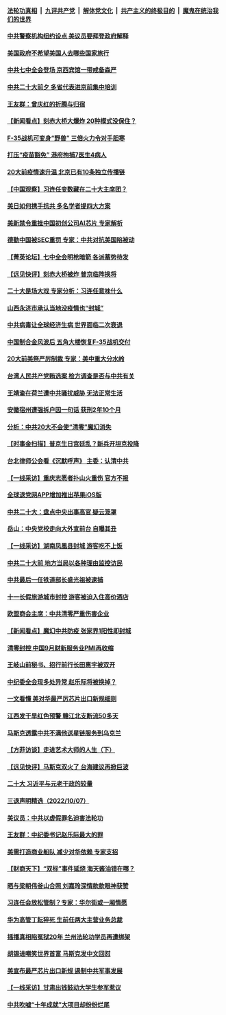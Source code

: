 ####  [法轮功真相](../../../../basic/blob/master/README.md?t=10092301) &nbsp;|&nbsp; [九评共产党](../../../../9ping.md/blob/master/README.md?t=10092301) &nbsp;|&nbsp; [解体党文化](../../../../jtdwh.md/blob/master/README.md?t=10092301)  &nbsp;|&nbsp; [共产主义的终极目的](../../../../gczydzjmd.md/blob/master/README.md?t=10092301) &nbsp;|&nbsp; [魔鬼在统治我们的世界](../../../../mgztzwmdsj.md/blob/master/README.md?t=10092301) 

#### [中共警察机构纽约设点 美议员要拜登政府解释](../pages/nsc413/n13841856.md?t=10092301) 

#### [美国政府不希望美国人去哪些国家旅行](../pages/nsc413/n13837562.md?t=10092301) 

#### [中共七中全会登场 京西宾馆一带戒备森严](../pages/nsc413/n13841758.md?t=10092301) 

#### [中共二十大前夕 多省代表进京前集中培训](../pages/nsc413/n13841684.md?t=10092301) 

#### [王友群：曾庆红的折腾与归宿](../pages/nsc413/n13841525.md?t=10092301) 

#### [【新闻看点】刻赤大桥大爆炸 20种模式没保住？](../pages/nsc413/n13841437.md?t=10092301) 

#### [F-35战机可变身“野兽” 三倍火力令对手胆寒](../pages/nsc413/n13841499.md?t=10092301) 


#### [打压“疫苗豁免” 港府拘捕7医生4病人](../pages/nsc413/n13841603.md?t=10092301) 

#### [20大前疫情速升温 北京已有10条独立传播链](../pages/nsc413/n13841535.md?t=10092301) 

#### [【中国观察】习连任变数藏在二十大主席团？](../pages/nsc413/n13841601.md?t=10092301) 

#### [美日如何携手抗共 多名学者提四大方案](../pages/nsc413/n13839159.md?t=10092301) 

#### [美新禁令重挫中国初创公司AI芯片 专家解析](../pages/nsc413/n13841593.md?t=10092301) 

#### [德勤中国被SEC重罚 专家：中共对抗美国陷被动](../pages/nsc413/n13841588.md?t=10092301) 

#### [【菁英论坛】七中全会明枪暗箭 各派蓄势待发](../pages/nsc413/n13841540.md?t=10092301) 

#### [【远见快评】刻赤大桥被炸 普京临阵换将](../pages/nsc413/n13841578.md?t=10092301) 

#### [二十大是场大戏 专家分析：习连任意味什么](../pages/nsc413/n13841544.md?t=10092301) 

#### [山西永济市承认当地没疫情也“封城”](../pages/nsc413/n13841551.md?t=10092301) 

#### [中共病毒让全球经济生病 世界面临二次衰退](../pages/nsc413/n13841569.md?t=10092301) 

#### [中国制合金风波后 五角大楼恢复F-35战机交付](../pages/nsc413/n13841536.md?t=10092301) 

#### [20大前美祭严厉制裁 专家：美中重大分水岭](../pages/nsc413/n13841523.md?t=10092301) 

#### [台湾人民共产党贿选案 检方调查是否与中共有关](../pages/nsc413/n13841193.md?t=10092301) 

#### [王靖渝在荷兰遭中共骚扰威胁 无法正常生活](../pages/nsc413/n13841496.md?t=10092301) 

#### [安徽宿州遭强拆户因一句话 获刑2年10个月](../pages/nsc413/n13841475.md?t=10092301) 

#### [分析：中共20大不会使“清零”魔幻消失](../pages/nsc413/n13841076.md?t=10092301) 

#### [【时事金扫描】普京生日宫廷乱？新兵开坦克投降](../pages/nsc413/n13841088.md?t=10092301) 

#### [台北律师公会看《沉默呼声》 主委：认清中共](../pages/nsc413/n13841269.md?t=10092301) 

#### [【一线采访】重庆志愿者扑山火重伤 官方不报](../pages/nsc413/n13841380.md?t=10092301) 

#### [全球退党网APP增加推出苹果iOS版](../pages/nsc413/n13841166.md?t=10092301) 

#### [中共二十大：盘点中央出事高官 疑云笼罩](../pages/nsc413/n13841253.md?t=10092301) 


#### [岳山：中央党校走向大外宣前台 自曝其丑](../pages/nsc413/n13840938.md?t=10092301) 

#### [【一线采访】湖南凤凰县封城 游客吃不上饭](../pages/nsc413/n13841274.md?t=10092301) 

#### [中共二十大前 地方当局以各种理由监控访民](../pages/nsc413/n13841281.md?t=10092301) 

#### [中共最后一任铁道部长盛光祖被逮捕](../pages/nsc413/n13841331.md?t=10092301) 

#### [十一长假旅游城市封控 游客被迫入住高价酒店](../pages/nsc413/n13841322.md?t=10092301) 

#### [欧盟商会主席：中共清零严重伤害企业](../pages/nsc413/n13841330.md?t=10092301) 

#### [【新闻看点】魔幻中共防疫 张家界1阳性即封城](../pages/nsc413/n13841062.md?t=10092301) 

#### [清零封控 中国9月财新服务业PMI再收缩](../pages/nsc413/n13841255.md?t=10092301) 

#### [王岐山前秘书、招行前行长田惠宇被双开](../pages/nsc413/n13841170.md?t=10092301) 

#### [中纪委全会现多处异常 赵乐际将被换掉？](../pages/nsc413/n13841245.md?t=10092301) 

#### [一文看懂 美对华最严厉芯片出口新规细则](../pages/nsc413/n13841067.md?t=10092301) 

#### [江西发干旱红色预警 赣江北支断流50多天](../pages/nsc413/n13841154.md?t=10092301) 

#### [马斯克透露中共不满他送星链服务到乌克兰](../pages/nsc413/n13841104.md?t=10092301) 

#### [【方菲访谈】走进艺术大师的人生（下）](../pages/nsc413/n13841137.md?t=10092301) 

#### [【远见快评】马斯克双火了 台海建议再掀巨波](../pages/nsc413/n13841116.md?t=10092301) 

#### [二十大 习近平与元老干政的较量](../pages/nsc413/n13841091.md?t=10092301) 

#### [三退声明精选（2022/10/07）](../pages/nsc413/n13841582.md?t=10092301) 

#### [美议员：中共以虚假罪名迫害法轮功](../pages/nsc413/n13841083.md?t=10092301) 

#### [王友群：中纪委书记赵乐际最大的罪](../pages/nsc413/n13841011.md?t=10092301) 

#### [美需打造商业船队 减少对华依赖 专家支招](../pages/nsc413/n13841099.md?t=10092301) 

#### [【财商天下】“双标”事件延烧 海天酱油错在哪？](../pages/nsc413/n13841113.md?t=10092301) 

#### [晒与梁朝伟釜山合照 刘嘉玲深情款款眼神获赞](../pages/nsc413/n13841063.md?t=10092301) 

#### [习连任会放松管制？专家：华尔街或一厢情愿](../pages/nsc413/n13841005.md?t=10092301) 

#### [华为高管丁耘猝死 生前任两大主营业务总裁](../pages/nsc413/n13841075.md?t=10092301) 

#### [插播真相陷冤狱20年 兰州法轮功学员再遭绑架](../pages/nsc413/n13840946.md?t=10092301) 

#### [胡锡进嘲笑世界首富 马斯克发中文回怼](../pages/nsc413/n13841056.md?t=10092301) 

#### [美宣布最严芯片出口新规 遏制中共军事发展](../pages/nsc413/n13841061.md?t=10092301) 

#### [【一线采访】甘肃出钱鼓动大学生参军惹议](../pages/nsc413/n13840895.md?t=10092301) 

#### [中共吹嘘“十年成就”大项目却纷纷烂尾](../pages/nsc413/n13840852.md?t=10092301) 

